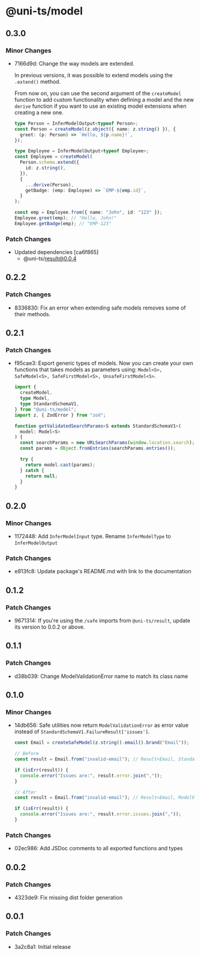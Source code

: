 # @uni-ts/model

## 0.3.0

### Minor Changes

- 7166d9d: Change the way models are extended.

  In previous versions, it was possible to extend models using the `.extend()` method.

  From now on, you can use the second argument of the `createModel` function to add custom functionality when defining a model and the new `derive` function if you want to use an existing model extensions when creating a new one.

  ```typescript
  type Person = InferModelOutput<typeof Person>;
  const Person = createModel(z.object({ name: z.string() }), {
    greet: (p: Person) => `Hello, ${p.name}!`,
  });

  type Employee = InferModelOutput<typeof Employee>;
  const Employee = createModel(
    Person.schema.extend({
      id: z.string(),
    }),
    {
      ...derive(Person),
      getBadge: (emp: Employee) => `EMP-${emp.id}`,
    }
  );

  const emp = Employee.from({ name: "John", id: "123" });
  Employee.greet(emp); // "Hello, John!"
  Employee.getBadge(emp); // "EMP-123"
  ```

### Patch Changes

- Updated dependencies [ca6f865]
  - @uni-ts/result@0.0.4

## 0.2.2

### Patch Changes

- 8336830: Fix an error when extending safe models removes some of their methods.

## 0.2.1

### Patch Changes

- f95cae3: Export generic types of models. Now you can create your own functions that takes models as parameters using: `Model<S>, SafeModel<S>, SafeFirstModel<S>, UnsafeFirstModel<S>`.

  ```typescript
  import {
    createModel,
    type Model,
    type StandardSchemaV1,
  } from "@uni-ts/model";
  import z, { ZodError } from "zod";

  function getValidatedSearchParams<S extends StandardSchemaV1>(
    model: Model<S>
  ) {
    const searchParams = new URLSearchParams(window.location.search);
    const params = Object.fromEntries(searchParams.entries());

    try {
      return model.cast(params);
    } catch {
      return null;
    }
  }
  ```

## 0.2.0

### Minor Changes

- 1172448: Add `InferModelInput` type. Rename `InferModelType` to `InferModelOutput`

### Patch Changes

- e813fc8: Update package's README.md with link to the documentation

## 0.1.2

### Patch Changes

- 9671314: If you're using the `/safe` imports from `@uni-ts/result`, update its version to 0.0.2 or above.

## 0.1.1

### Patch Changes

- d38b039: Change ModelValidationError name to match its class name

## 0.1.0

### Minor Changes

- 14db656: Safe utilities now return `ModelValidationError` as error value instead of `StandardSchemaV1.FailureResult['issues']`.

  ```typescript
  const Email = createSafeModel(z.string().email().brand("Email"));

  // Before
  const result = Email.from("invalid-email"); // Result<Email, StandardSchemaV1.FailureResult['issues']>

  if (isErr(result)) {
    console.error("Issues are:", result.error.join(","));
  }

  // After
  const result = Email.from("invalid-email"); // Result<Email, ModelValidationError>

  if (isErr(result)) {
    console.error("Issues are:", result.error.issues.join(","));
  }
  ```

### Patch Changes

- 02ec986: Add JSDoc comments to all exported functions and types

## 0.0.2

### Patch Changes

- 4323de9: Fix missing dist folder generation

## 0.0.1

### Patch Changes

- 3a2c8a1: Initial release
